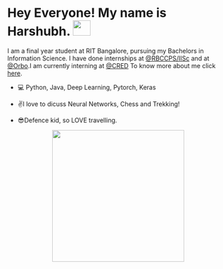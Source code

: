 <h1>Hey Everyone! My name is Harshubh. <img src="https://media.giphy.com/media/MDs5sQsX9LjscxOl8y/giphy.gif" width="40" height="35"></h1>

I am a final year student at RIT Bangalore, pursuing my Bachelors in Information Science. I have done internships at [@RBCCPS/IISc](https://iudx.org.in/)  and at [@Orbo](https://www.orbo.ai/).I am currently interning at [@CRED](https://cred.club/) To know more about me click [here](https://harshubh-meherishi.github.io/about-me/).

   - :computer: Python, Java, Deep Learning, Pytorch, Keras

- ✌I love to dicuss Neural Networks, Chess and Trekking!
- 😎Defence kid, so LOVE travelling.
<p align="center"> 
<kbd><img src="https://media.giphy.com/media/IdxnY4R0U8F7s5Toml/giphy.gif" height = "300" /></kbd>
</p>
